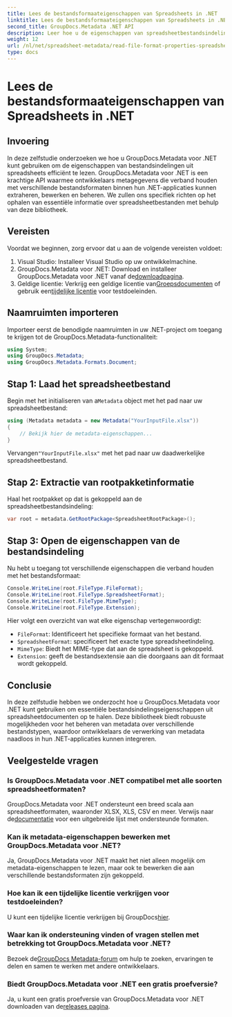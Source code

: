 ```yaml
---
title: Lees de bestandsformaateigenschappen van Spreadsheets in .NET
linktitle: Lees de bestandsformaateigenschappen van Spreadsheets in .NET
second_title: GroupDocs.Metadata .NET API
description: Leer hoe u de eigenschappen van spreadsheetbestandsindelingen kunt lezen met GroupDocs.Metadata voor .NET. Krijg toegang tot de bestandsindeling, het MIME-type en meer met eenvoudige API-aanroepen.
weight: 12
url: /nl/net/spreadsheet-metadata/read-file-format-properties-spreadsheets/
type: docs
---
```

# Lees de bestandsformaateigenschappen van Spreadsheets in .NET

## Invoering
In deze zelfstudie onderzoeken we hoe u GroupDocs.Metadata voor .NET kunt gebruiken om de eigenschappen van bestandsindelingen uit spreadsheets efficiënt te lezen. GroupDocs.Metadata voor .NET is een krachtige API waarmee ontwikkelaars metagegevens die verband houden met verschillende bestandsformaten binnen hun .NET-applicaties kunnen extraheren, bewerken en beheren. We zullen ons specifiek richten op het ophalen van essentiële informatie over spreadsheetbestanden met behulp van deze bibliotheek.
## Vereisten
Voordat we beginnen, zorg ervoor dat u aan de volgende vereisten voldoet:
1. Visual Studio: Installeer Visual Studio op uw ontwikkelmachine.
2.  GroupDocs.Metadata voor .NET: Download en installeer GroupDocs.Metadata voor .NET vanaf de[downloadpagina](https://releases.groupdocs.com/metadata/net/).
3.  Geldige licentie: Verkrijg een geldige licentie van[Groepsdocumenten](https://purchase.groupdocs.com/buy) of gebruik een[tijdelijke licentie](https://purchase.groupdocs.com/temporary-license/) voor testdoeleinden.

## Naamruimten importeren
Importeer eerst de benodigde naamruimten in uw .NET-project om toegang te krijgen tot de GroupDocs.Metadata-functionaliteit:
```csharp
using System;
using GroupDocs.Metadata;
using GroupDocs.Metadata.Formats.Document;
```
## Stap 1: Laad het spreadsheetbestand
 Begin met het initialiseren van a`Metadata` object met het pad naar uw spreadsheetbestand:
```csharp
using (Metadata metadata = new Metadata("YourInputFile.xlsx"))
{
    // Bekijk hier de metadata-eigenschappen...
}
```
 Vervangen`"YourInputFile.xlsx"` met het pad naar uw daadwerkelijke spreadsheetbestand.
## Stap 2: Extractie van rootpakketinformatie
Haal het rootpakket op dat is gekoppeld aan de spreadsheetbestandsindeling:
```csharp
var root = metadata.GetRootPackage<SpreadsheetRootPackage>();
```
## Stap 3: Open de eigenschappen van de bestandsindeling
Nu hebt u toegang tot verschillende eigenschappen die verband houden met het bestandsformaat:
```csharp
Console.WriteLine(root.FileType.FileFormat);
Console.WriteLine(root.FileType.SpreadsheetFormat);
Console.WriteLine(root.FileType.MimeType);
Console.WriteLine(root.FileType.Extension);
```
Hier volgt een overzicht van wat elke eigenschap vertegenwoordigt:
- `FileFormat`: Identificeert het specifieke formaat van het bestand.
- `SpreadsheetFormat`: specificeert het exacte type spreadsheetindeling.
- `MimeType`: Biedt het MIME-type dat aan de spreadsheet is gekoppeld.
- `Extension`: geeft de bestandsextensie aan die doorgaans aan dit formaat wordt gekoppeld.

## Conclusie
In deze zelfstudie hebben we onderzocht hoe u GroupDocs.Metadata voor .NET kunt gebruiken om essentiële bestandsindelingseigenschappen uit spreadsheetdocumenten op te halen. Deze bibliotheek biedt robuuste mogelijkheden voor het beheren van metadata over verschillende bestandstypen, waardoor ontwikkelaars de verwerking van metadata naadloos in hun .NET-applicaties kunnen integreren.

## Veelgestelde vragen
### Is GroupDocs.Metadata voor .NET compatibel met alle soorten spreadsheetformaten?
 GroupDocs.Metadata voor .NET ondersteunt een breed scala aan spreadsheetformaten, waaronder XLSX, XLS, CSV en meer. Verwijs naar de[documentatie](https://tutorials.groupdocs.com/metadata/net/) voor een uitgebreide lijst met ondersteunde formaten.
### Kan ik metadata-eigenschappen bewerken met GroupDocs.Metadata voor .NET?
Ja, GroupDocs.Metadata voor .NET maakt het niet alleen mogelijk om metadata-eigenschappen te lezen, maar ook te bewerken die aan verschillende bestandsformaten zijn gekoppeld.
### Hoe kan ik een tijdelijke licentie verkrijgen voor testdoeleinden?
 U kunt een tijdelijke licentie verkrijgen bij GroupDocs[hier](https://purchase.groupdocs.com/temporary-license/).
### Waar kan ik ondersteuning vinden of vragen stellen met betrekking tot GroupDocs.Metadata voor .NET?
 Bezoek de[GroupDocs Metadata-forum](https://forum.groupdocs.com/c/metadata/14) om hulp te zoeken, ervaringen te delen en samen te werken met andere ontwikkelaars.
### Biedt GroupDocs.Metadata voor .NET een gratis proefversie?
 Ja, u kunt een gratis proefversie van GroupDocs.Metadata voor .NET downloaden van de[releases pagina](https://releases.groupdocs.com/).